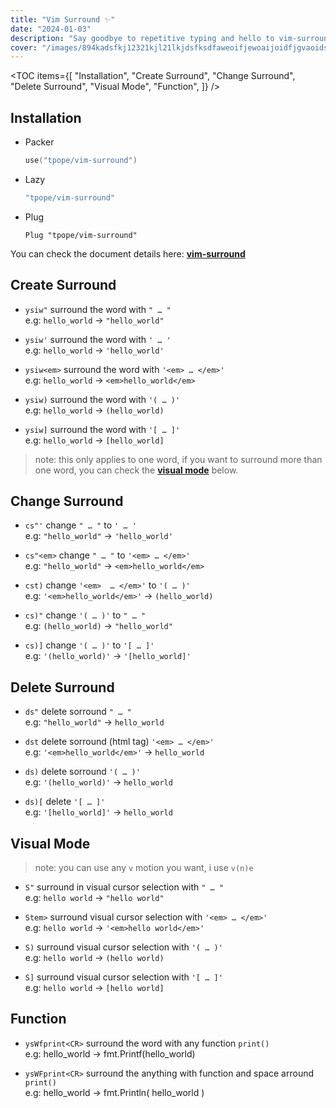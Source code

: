 ```yaml
---
title: "Vim Surround ✨"
date: "2024-01-03"
description: "Say goodbye to repetitive typing and hello to vim-surround, the ultimate tool for efficient text manipulation in Vim! ✨"
cover: "/images/894kadsfkj12321kjl21lkjdsfksdfaweoifjewoaijoidfjgvaoids.png"
---
```


<TOC 
   items={[
      "Installation", 
      "Create Surround",
      "Change Surround",
      "Delete Surround",
      "Visual Mode", "Function",
   ]} />


## Installation
- Packer 
	```lua
   use("tpope/vim-surround")
   ```

- Lazy
	```lua
	"tpope/vim-surround"
   ```
	
- Plug
	```vim
	Plug "tpope/vim-surround"
   ```
	
You can check the document details here:
**[vim-surround](https://github.com/tpope/vim-surround "vim-surround")**

## Create Surround
  -  `ysiw"` surround the word with `" … "`\
      e.g:
         `hello_world` → `"hello_world"`
         <GIF src="/images/ysiw1.gif" alt='ysiw"' />
         <br />

   - `ysiw'` surround the word with `' … '`\
      e.g: 
         `hello_world` → `'hello_world'`
         <GIF src="/images/ysiw2.gif" alt="ysiw'" alt="ysiw'" />
         <br />

   - `ysiw<em>` surround the word with `'<em> … </em>'`\
      e.g:
         `hello_world` → `<em>hello_world</em>`
         <GIF src="/images/ysiwtag.gif" alt="ysiwtag" alt="ysiwtag" />
         <br />

   - `ysiw)` surround the word with `'( … )'`\
      e.g: 
         `hello_world` → `(hello_world)`
         <GIF src="/images/ysiw).gif" alt="ysiw)" />
         <br />

   - `ysiw]` surround the word with `'[ … ]'`\
      e.g: 
         `hello_world` → `[hello_world]`
         <GIF src="/images/ysiw].gif" alt="ysiw]" />
         <br />

   > note: this only applies to one word, if you want to surround more than one
   > word, you can check the **[visual mode](#visual-mode)** below.


## Change Surround
   - `cs"'` change `" … "` to `' … '`\
      e.g: 
         `"hello_world"` → `'hello_world'`
         <GIF src="/images/cs1.gif" alt="cs1" />
         <br />


   - `cs"<em>` change `" … "` to `'<em> … </em>'`\
      e.g: 
         `"hello_world"` → `<em>hello_world</em>`
         <GIF src="/images/cs2.gif" alt="cs2" />
         <br />


   - `cst)` change `'<em>  … </em>'` to `'( … )'`\
      e.g: 
         `'<em>hello_world</em>'` → `(hello_world)`
         <GIF src="/images/cs3.gif" alt="cs3" />
         <br />

   - `cs)"` change `'( … )'` to `" … "`\
      e.g:
         `(hello_world)` → `"hello_world"`
         <GIF src="/images/cs4.gif" alt="cs4" />
         <br />


   - `cs)]` change `'( … )'` to `'[ … ]'`\
      e.g:
         `'(hello_world)'` → `'[hello_world]'`
         <GIF src="/images/cs5.gif" alt="cs5" />
         <br />



## Delete Surround
   - `ds"` delete sorround `" … "`\
      e.g: 
         `"hello_world"` → `hello_world`
         <GIF src="/images/ds1.gif" alt="cs1" />
         <br />


   - `dst` delete sorround (html tag) `'<em> … </em>'`\
      e.g:
         `'<em>hello_world</em>'` → `hello_world`
         <GIF src="/images/ds2.gif" alt="cs2" />
         <br />


   - `ds)` delete sorround `'( … )'`\
      e.g: 
         `'(hello_world)'` → `hello_world`
         <GIF src="/images/ds3.gif" alt="cs3" />
         <br />

   - `ds)[` delete `'[ … ]'`\
      e.g: 
         `'[hello_world]'` → `hello_world`
         <GIF src="/images/ds4.gif" alt="cs4" />
         <br />



## Visual Mode
   > note: you can use any `v` motion you want, i use `v(n)e`

   - `S"` surround in visual cursor selection with `" … "`\
      e.g:
         `hello world` → `"hello world"`
         <GIF src="/images/vS1.gif" alt="vS1" />
         <br />
         

   - `Stem>` surround visual cursor selection with `'<em> … </em>'`\
      e.g:
         `hello world` → `'<em>hello world</em>'`
         <GIF src="/images/vS2.gif" alt="vS2" />
         <br />


   - `S)` surround visual cursor selection with `'( … )'`\
      e.g:
         `hello world` → `(hello world)`
         <GIF src="/images/vS3.gif" alt="vS3" />
         <br />


   - `S]` surround visual cursor selection with `'[ … ]'`\
      e.g:
         `hello world` → `[hello world]` 
         <GIF src="/images/vS4.gif" alt="vS4" />
         <br />




## Function
   - `ysWfprint<CR>` surround the word with any function `print()`\
      e.g:
         hello_world → fmt.Printf(hello_world)
         <GIF src="/images/ysWf.gif" alt="ysWf" />
         <br />

   - `ysWFprint<CR>` surround the anything with function and space arround `print()`\
      e.g: 
         hello_world → fmt.Println( hello_world )
         <GIF src="/images/ysWF.gif" alt="ysWF" />
         <br />
